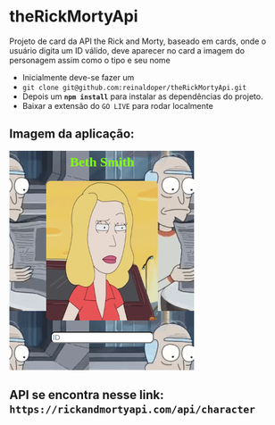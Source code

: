 # theRickMortyApi
Projeto de card da API the Rick and Morty, baseado em cards, onde o usuário digita um ID válido, deve aparecer no card a imagem do personagem assim como o tipo e seu nome
- Inicialmente deve-se fazer um
- `git clone git@github.com:reinaldoper/theRickMortyApi.git`
- Depois um <strong style="black">`npm install`</strong> para instalar as dependências do projeto.
- Baixar a extensão do `GO LIVE` para rodar localmente
## Imagem da aplicação:
<img src="image/rick-morthy.png" alt="image"/>

## API se encontra nesse link: `https://rickandmortyapi.com/api/character`
